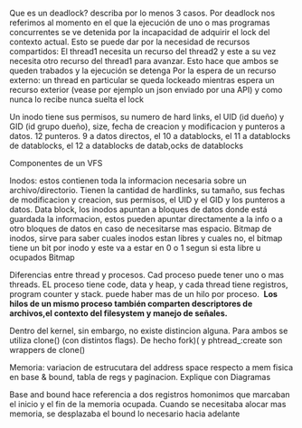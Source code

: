 Que es un deadlock? describa por lo menos 3 casos. 
Por deadlock nos referimos al momento en el que la ejecución de uno o mas programas concurrentes se ve detenida por la incapacidad de adquirir el lock del contexto actual.
Esto se puede dar por la necesidad de recursos compartidos: 
El thread1 necesita un recurso del thread2 y este a su vez necesita otro recurso del thread1 para avanzar. Esto hace que ambos se queden trabados y la ejecución se detenga
Por la espera de un recurso externo: un thread en particular se queda lockeado mientras espera un recurso exterior (vease por ejemplo un json enviado por una API) y como nunca lo recibe nunca suelta el lock


Un inodo tiene sus permisos, su numero de hard links, el UID (id dueño) y GID (id grupo dueño), size, fecha de creacion y modificacion y punteros a datos. 12 punteros. 9 a datos directos, el 10 a datablocks, el 11 a datablocks de datablocks, el 12 a datablocks de datab,ocks de datablocks



Componentes de un VFS

Inodos: estos contienen toda la informacion necesaria sobre un archivo/directorio. Tienen la cantidad de hardlinks, su tamaño, sus fechas de modificacion y creacion, sus permisos, el UID y el GID y los punteros a datos. 
Data block, los inodos apuntan a bloques de datos donde está guardada la informacion, estos pueden apuntar directamente a la info o a otro bloques de datos en caso de necesitarse mas espacio. 
Bitmap de inodos, sirve para saber cuales inodos estan libres y cuales no, el bitmap tiene un bit por inodo y este va a estar en 0 o 1 segun si esta libre u ocupados
Bitmap 


Diferencias entre thread y procesos.
Cad proceso puede tener uno o mas threads. EL proceso tiene code, data y heap, y cada thread tiene registros, program counter y stack. puede haber mas de un hilo por proceso.  **Los hilos de un mismo proceso también comparten descriptores de archivos,el contexto del filesystem y manejo de señales.**

Dentro del kernel, sin embargo, no existe distincion alguna. Para ambos se utiliza clone() (con distintos flags). De hecho fork)( y phtread_:create son wrappers de clone()



Memoria: variacion de estrucutara del address space respecto a mem fisica en base & bound, tabla de regs y paginacion. 
Explique con Diagramas

Base and bound hace referencia a dos registros homonimos que marcaban el inicio y el fin de la memoria ocupada. Cuando se necesitaba alocar mas memoria, se desplazaba el bound lo necesario hacia adelante